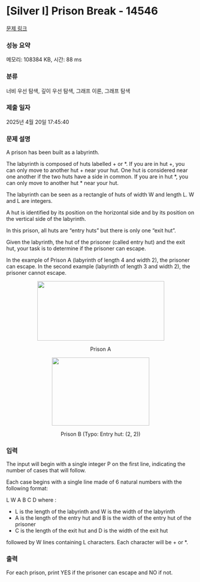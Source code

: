 # [Silver I] Prison Break - 14546 

[문제 링크](https://www.acmicpc.net/problem/14546) 

### 성능 요약

메모리: 108384 KB, 시간: 88 ms

### 분류

너비 우선 탐색, 깊이 우선 탐색, 그래프 이론, 그래프 탐색

### 제출 일자

2025년 4월 20일 17:45:40

### 문제 설명

<p>A prison has been built as a labyrinth.</p>

<p>The labyrinth is composed of huts labelled + or *. If you are in hut +, you can only move to another hut + near your hut. One hut is considered near one another if the two huts have a side in common. If you are in hut *, you can only move to another hut * near your hut.</p>

<p>The labyrinth can be seen as a rectangle of huts of width W and length L. W and L are integers.</p>

<p>A hut is identified by its position on the horizontal side and by its position on the vertical side of the labyrinth.</p>

<p>In this prison, all huts are “entry huts” but there is only one “exit hut”.</p>

<p>Given the labyrinth, the hut of the prisoner (called entry hut) and the exit hut, your task is to determine if the prisoner can escape.</p>

<p>In the example of Prison A (labyrinth of length 4 and width 2), the prisoner can escape. In the second example (labyrinth of length 3 and width 2), the prisoner cannot escape.</p>

<p style="text-align: center;"><img alt="" src="https://onlinejudgeimages.s3-ap-northeast-1.amazonaws.com/problem/14546/1.png" style="height:159px; width:339px"></p>

<p style="text-align: center;">Prison A</p>

<p style="text-align: center;"><img alt="" src="https://onlinejudgeimages.s3-ap-northeast-1.amazonaws.com/problem/14546/2.png" style="height:182px; width:260px"></p>

<p style="text-align: center;">Prison B (Typo: Entry hut: (2, 2))</p>

### 입력 

 <p>The input will begin with a single integer P on the first line, indicating the number of cases that will follow.</p>

<p>Each case begins with a single line made of 6 natural numbers with the following format:</p>

<p>L W A B C D where :</p>

<ul>
	<li>L is the length of the labyrinth and W is the width of the labyrinth</li>
	<li>A is the length of the entry hut and B is the width of the entry hut of the prisoner</li>
	<li>C is the length of the exit hut and D is the width of the exit hut</li>
</ul>

<p>followed by W lines containing L characters. Each character will be + or *.</p>

### 출력 

 <p>For each prison, print YES if the prisoner can escape and NO if not.</p>

